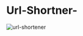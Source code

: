 # Url-Shortner-

![url-shortener](https://photos.google.com/photo/AF1QipMbHWCJTNg64RZiwQR_l495IZPAEIr8EuXkBMgV)
